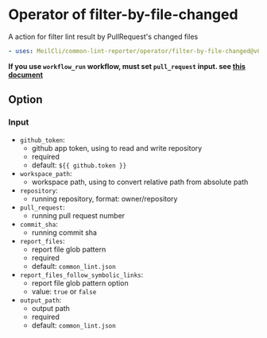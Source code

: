 # Operator of filter-by-file-changed
A action for filter lint result by PullRequest's changed files
```yml
- uses: MeilCli/common-lint-reporter/operator/filter-by-file-changed@v0
```

**If you use `workflow_run` workflow, must set `pull_request` input. see [this document](../oss-or-dependabot-usage.md)**

## Option
### Input

- `github_token`:
  - github app token, using to read and write repository
  - required
  - default: `${{ github.token }}`
- `workspace_path`:
  - workspace path, using to convert relative path from absolute path
- `repository`:
  - running repository, format: owner/repository
- `pull_request`:
  - running pull request number
- `commit_sha`:
  - running commit sha
- `report_files`:
  - report file glob pattern
  - required
  - default: `common_lint.json`
- `report_files_follow_symbolic_links`:
  - report file glob pattern option
  - value: `true` or `false`
- `output_path`:
  - output path
  - required
  - default: `common_lint.json`

